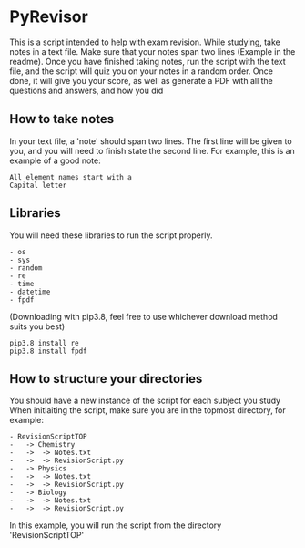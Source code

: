 # PyRevisor
This is a script intended to help with exam revision. While studying, take notes in a text file. Make sure that your notes span two lines (Example in the readme). Once you have finished taking notes, run the script with the text file, and the script will quiz you on your notes in a random order. Once done, it will give you your score, as well as generate a PDF with all the questions and answers, and how you did

## How to take notes

In your text file, a 'note' should span two lines. The first line will be given to you, and you will need to finish state the second line.
For example, this is an example of a good note:
  
    All element names start with a
    Capital letter
  
## Libraries

You will need these libraries to run the script properly. 

    - os
    - sys
    - random
    - re
    - time
    - datetime
    - fpdf
    
(Downloading with pip3.8, feel free to use whichever download method suits you best)

    pip3.8 install re
    pip3.8 install fpdf
    
## How to structure your directories

You should have a new instance of the script for each subject you study
When initiaiting the script, make sure you are in the topmost directory, for example:

    - RevisionScriptTOP
    -   -> Chemistry
    -   ->  -> Notes.txt
    -   ->  -> RevisionScript.py
    -   -> Physics
    -   ->  -> Notes.txt
    -   ->  -> RevisionScript.py
    -   -> Biology
    -   ->  -> Notes.txt
    -   ->  -> RevisionScript.py
    
In this example, you will run the script from the directory 'RevisionScriptTOP'
    
